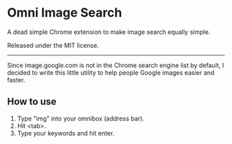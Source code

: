 Omni Image Search
====

A dead simple Chrome extension to make image search equally simple.

Released under the MIT license.


- - - - -


Since image.google.com is not in the Chrome search engine list by default, I decided to write this little utility to help people Google images easier and faster.


How to use
----

1. Type "img" into your omnibox (address bar).
2. Hit \<tab\>.
3. Type your keywords and hit enter.